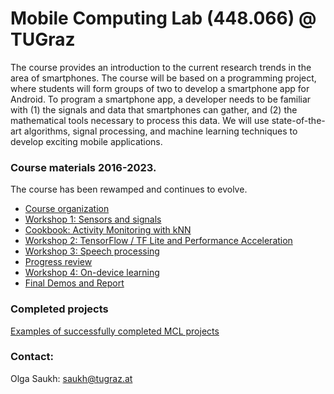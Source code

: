 # Mobile Computing Lab (448.066) @ TUGraz

The course provides an introduction to the current research trends in the area of smartphones. The course will be based on a programming project, where students will form groups of two to develop a smartphone app for Android. To program a smartphone app, a developer needs to be familiar with (1) the signals and data that smartphones can gather, and (2) the mathematical tools necessary to process this data. We will use state-of-the-art algorithms, signal processing, and machine learning techniques to develop exciting mobile applications.

### Course materials 2016-2023. 

The course has been rewamped and continues to evolve.

*   [Course organization](https://github.com/osaukh/mobile_computing_lab/blob/master/Course_Organization.md)
*   [Workshop 1: Sensors and signals](https://github.com/osaukh/mobile_computing_lab/blob/master/WS01__Sensors_and_Signals.md)
*   [Cookbook: Activity Monitoring with kNN](https://github.com/osaukh/mobile_computing_lab/blob/master/Cookbook__ActivityMonitoring_with_kNN.md)
*   [Workshop 2: TensorFlow / TF Lite and Performance Acceleration](https://github.com/osaukh/mobile_computing_lab/blob/master/WS02__TensorFlow_and_TFLite.md)
*   [Workshop 3: Speech processing](https://github.com/osaukh/mobile_computing_lab/blob/master/WS03__Speech_Processing.md)
*   [Progress review](https://github.com/osaukh/mobile_computing_lab/blob/master/Progress_Reviews.md)
*   [Workshop 4: On-device learning](https://github.com/osaukh/mobile_computing_lab/blob/master/WS04__OnDevice_Learning.md)
*   [Final Demos and Report](https://github.com/osaukh/mobile_computing_lab/blob/master/Final_Demo_and_Report.md)


### Completed projects
[Examples of successfully completed MCL projects](https://sites.google.com/view/olgasaukh/student-demos)

### Contact: 
Olga Saukh: [saukh@tugraz.at](mailto:saukh@tugraz.at) 
